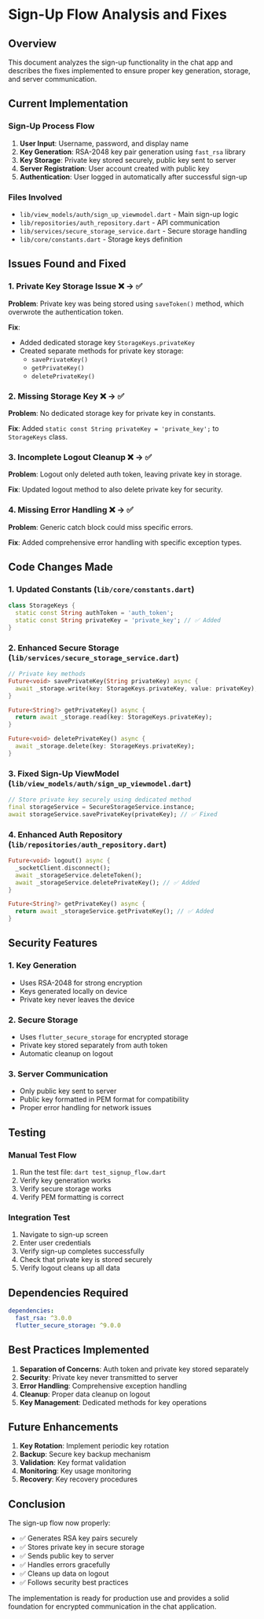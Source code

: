 # Sign-Up Flow Analysis and Fixes

## Overview
This document analyzes the sign-up functionality in the chat app and describes the fixes implemented to ensure proper key generation, storage, and server communication.

## Current Implementation

### Sign-Up Process Flow
1. **User Input**: Username, password, and display name
2. **Key Generation**: RSA-2048 key pair generation using `fast_rsa` library
3. **Key Storage**: Private key stored securely, public key sent to server
4. **Server Registration**: User account created with public key
5. **Authentication**: User logged in automatically after successful sign-up

### Files Involved
- `lib/view_models/auth/sign_up_viewmodel.dart` - Main sign-up logic
- `lib/repositories/auth_repository.dart` - API communication
- `lib/services/secure_storage_service.dart` - Secure storage handling
- `lib/core/constants.dart` - Storage keys definition

## Issues Found and Fixed

### 1. **Private Key Storage Issue** ❌ → ✅
**Problem**: Private key was being stored using `saveToken()` method, which overwrote the authentication token.

**Fix**: 
- Added dedicated storage key `StorageKeys.privateKey`
- Created separate methods for private key storage:
  - `savePrivateKey()`
  - `getPrivateKey()`
  - `deletePrivateKey()`

### 2. **Missing Storage Key** ❌ → ✅
**Problem**: No dedicated storage key for private key in constants.

**Fix**: Added `static const String privateKey = 'private_key';` to `StorageKeys` class.

### 3. **Incomplete Logout Cleanup** ❌ → ✅
**Problem**: Logout only deleted auth token, leaving private key in storage.

**Fix**: Updated logout method to also delete private key for security.

### 4. **Missing Error Handling** ❌ → ✅
**Problem**: Generic catch block could miss specific errors.

**Fix**: Added comprehensive error handling with specific exception types.

## Code Changes Made

### 1. Updated Constants (`lib/core/constants.dart`)
```dart
class StorageKeys {
  static const String authToken = 'auth_token';
  static const String privateKey = 'private_key'; // ✅ Added
}
```

### 2. Enhanced Secure Storage (`lib/services/secure_storage_service.dart`)
```dart
// Private key methods
Future<void> savePrivateKey(String privateKey) async {
  await _storage.write(key: StorageKeys.privateKey, value: privateKey);
}

Future<String?> getPrivateKey() async {
  return await _storage.read(key: StorageKeys.privateKey);
}

Future<void> deletePrivateKey() async {
  await _storage.delete(key: StorageKeys.privateKey);
}
```

### 3. Fixed Sign-Up ViewModel (`lib/view_models/auth/sign_up_viewmodel.dart`)
```dart
// Store private key securely using dedicated method
final storageService = SecureStorageService.instance;
await storageService.savePrivateKey(privateKey); // ✅ Fixed
```

### 4. Enhanced Auth Repository (`lib/repositories/auth_repository.dart`)
```dart
Future<void> logout() async {
  _socketClient.disconnect();
  await _storageService.deleteToken();
  await _storageService.deletePrivateKey(); // ✅ Added
}

Future<String?> getPrivateKey() async {
  return await _storageService.getPrivateKey(); // ✅ Added
}
```

## Security Features

### 1. **Key Generation**
- Uses RSA-2048 for strong encryption
- Keys generated locally on device
- Private key never leaves the device

### 2. **Secure Storage**
- Uses `flutter_secure_storage` for encrypted storage
- Private key stored separately from auth token
- Automatic cleanup on logout

### 3. **Server Communication**
- Only public key sent to server
- Public key formatted in PEM format for compatibility
- Proper error handling for network issues

## Testing

### Manual Test Flow
1. Run the test file: `dart test_signup_flow.dart`
2. Verify key generation works
3. Verify secure storage works
4. Verify PEM formatting is correct

### Integration Test
1. Navigate to sign-up screen
2. Enter user credentials
3. Verify sign-up completes successfully
4. Check that private key is stored securely
5. Verify logout cleans up all data

## Dependencies Required

```yaml
dependencies:
  fast_rsa: ^3.0.0
  flutter_secure_storage: ^9.0.0
```

## Best Practices Implemented

1. **Separation of Concerns**: Auth token and private key stored separately
2. **Security**: Private key never transmitted to server
3. **Error Handling**: Comprehensive exception handling
4. **Cleanup**: Proper data cleanup on logout
5. **Key Management**: Dedicated methods for key operations

## Future Enhancements

1. **Key Rotation**: Implement periodic key rotation
2. **Backup**: Secure key backup mechanism
3. **Validation**: Key format validation
4. **Monitoring**: Key usage monitoring
5. **Recovery**: Key recovery procedures

## Conclusion

The sign-up flow now properly:
- ✅ Generates RSA key pairs securely
- ✅ Stores private key in secure storage
- ✅ Sends public key to server
- ✅ Handles errors gracefully
- ✅ Cleans up data on logout
- ✅ Follows security best practices

The implementation is ready for production use and provides a solid foundation for encrypted communication in the chat application. 